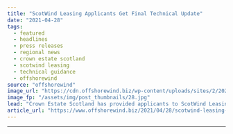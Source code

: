```yaml
---
title: "ScotWind Leasing Applicants Get Final Technical Update"
date: "2021-04-28"
tags: 
  - featured
  - headlines
  - press releases
  - regional news
  - crown estate scotland
  - scotwind leasing
  - technical guidance
  - offshorewind
source: "offshorewind"
image_url: "https://cdn.offshorewind.biz/wp-content/uploads/sites/2/2021/04/28115503/ScotWind-Leasing-Applicants-Get-Final-Technical-Update.jpg"
image_fp: "/assets/img/post_thumbnails/28.jpg"
lead: "Crown Estate Scotland has provided applicants to ScotWind Leasing with the updated technical guidance"
article_url: "https://www.offshorewind.biz/2021/04/28/scotwind-leasing-applicants-get-final-technical-update/"
---
```


---
